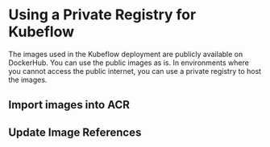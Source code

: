 # Using a Private Registry for Kubeflow

The images used in the Kubeflow deployment are publicly available on DockerHub. You can use the public images as is. In environments where you cannot access the public internet, you can use a private registry to host the images.

## Import images into ACR

## Update Image References

